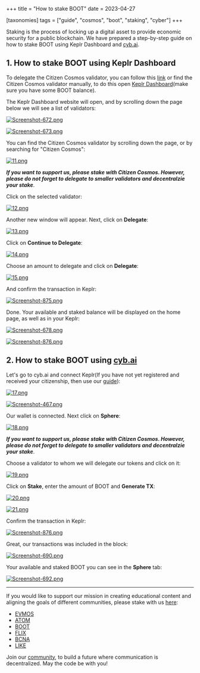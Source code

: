 +++
title = "How to stake BOOT"
date = 2023-04-27

[taxonomies]
tags = ["guide", "cosmos", "boot", "staking", "cyber"]
+++

Staking is the process of locking up a digital asset to provide economic security for a public blockchain. We have prepared a step-by-step guide on how to stake BOOT
using Keplr Dashboard and [cyb.ai](https://cyb.ai/).

## 1. How to stake BOOT using Keplr Dashboard ##

To delegate the Сitizen Сosmos validator, you can follow this [link](https://wallet.keplr.app/chains/bostrom?modal=validator&chain=bostrom&validator_address=bostromvaloper1f7nx65pmayfenpfwzwaamwas4ygmvalqj6dz5r)
or find the Citizen Cosmos validator manually, to do this open [Keplr Dashboard](https://wallet.keplr.app/chains/bostrom)(make sure you have some BOOT balance).

The Keplr Dashboard website will open, and by scrolling down the page below we will see a list of validators:

[![Screenshot-672.png](https://i.postimg.cc/0ymbN64p/Screenshot-672.png)](https://postimg.cc/G4Lc7pd2)

[![Screenshot-673.png](https://i.postimg.cc/ZRqb60ws/Screenshot-673.png)](https://postimg.cc/4KrRg4kp)

You can find the Citizen Cosmos validator by scrolling down the page, or by searching for "Citizen Cosmos":

[![11.png](https://i.postimg.cc/RFnMg2zw/11.png)](https://postimg.cc/34Y5RSNw)

***If you want to support us, please stake with Citizen Cosmos. However, please do not forget to delegate to smaller validators and decentralzie your stake***.

Click on the selected validator:

[![12.png](https://i.postimg.cc/R0KsGTDN/12.png)](https://postimg.cc/p9VJLKxH)

Another new window will appear. Next, click on **Delegate**:

[![13.png](https://i.postimg.cc/gjQ8fCwd/13.png)](https://postimg.cc/K371Tsrs)

Click on **Continue to Delegate**:

[![14.png](https://i.postimg.cc/Y9SFjrYM/14.png)](https://postimg.cc/jWG2FrMF)

Choose an amount to delegate and click on **Delegate**:

[![15.png](https://i.postimg.cc/wBYYQ2kG/15.png)](https://postimg.cc/5XgrxwTB)

And confirm the transaction in Keplr:

[![Screenshot-875.png](https://i.postimg.cc/h4wxK0jh/Screenshot-875.png)](https://postimg.cc/QVQVb1cr)

Done. Your available and staked balance will be displayed on the home page, as well as in your Keplr:

[![Screenshot-678.png](https://i.postimg.cc/8z4MGKn2/Screenshot-678.png)](https://postimg.cc/qNtzXLrw)

[![Screenshot-876.png](https://i.postimg.cc/0NkRrDQJ/Screenshot-876.png)](https://postimg.cc/hX535JVS)

## 2. How to stake BOOT using [cyb.ai](https://cyb.ai/) ##

Let's go to cyb.ai and connect Keplr(If you have not yet registered and received your citizenship, then use our
[guide](https://citizen-cosmos.github.io/manuscripts/cyber-bostrom-3-citizenship/)):

[![17.png](https://i.postimg.cc/fRSQnpLL/17.png)](https://postimg.cc/4YGSp8pk)

[![Screenshot-467.png](https://i.postimg.cc/pXgBJxc0/Screenshot-467.png)](https://postimg.cc/qzxnkfTn)

Our wallet is connected. Next click on **Sphere**:

[![18.png](https://i.postimg.cc/d119gPsN/18.png)](https://postimg.cc/8F2WrYrL)

***If you want to support us, please stake with Citizen Cosmos. However, please do not forget to delegate to smaller validators and decentralzie your stake***.

Сhoose a validator to whom we will delegate our tokens and click on it:

[![19.png](https://i.postimg.cc/QNKzM1D4/19.png)](https://postimg.cc/HjHzZJVX)

Click on **Stake**, enter the amount of BOOT and **Generate TX**:

[![20.png](https://i.postimg.cc/k59CQwJg/20.png)](https://postimg.cc/qNmW0s6P)

[![21.png](https://i.postimg.cc/fLL6Cr6D/21.png)](https://postimg.cc/GBW7hqL5)

Confirm the transaction in Keplr:

[![Screenshot-876.png](https://i.postimg.cc/0NkRrDQJ/Screenshot-876.png)](https://postimg.cc/hX535JVS)

Great, our transactions was included in the block:

[![Screenshot-690.png](https://i.postimg.cc/RV92bqrg/Screenshot-690.png)](https://postimg.cc/Z07fWb5N)

Your available and staked BOOT you can see in the **Sphere** tab:

[![Screenshot-692.png](https://i.postimg.cc/zBKPxYxm/Screenshot-692.png)](https://postimg.cc/ftWKbp45)

-----------------------------------------------------------------------------------------------------------------------------------------------------------

If you would like to support our mission in creating educational content and aligning the goals of different communities, please stake with us [here](https://www.citizencosmos.space/staking): 

- [EVMOS](https://wallet.keplr.app/chains/evmos?modal=validator&chain=evmos_9001-2&validator_address=evmosvaloper1mtwvpdd57gpkyejd566s24afr9zm5ryq8gwpvj) 
- [ATOM](https://wallet.keplr.app/chains/cosmos-hub?modal=validator&chain=cosmoshub-4&validator_address=cosmosvaloper1e859xaue4k2jzqw20cv6l7p3tmc378pc3k8g2u) 
- [BOOT](https://wallet.keplr.app/chains/bostrom?modal=validator&chain=bostrom&validator_address=bostromvaloper1f7nx65pmayfenpfwzwaamwas4ygmvalqj6dz5r)
- [FLIX](https://wallet.keplr.app/chains/omniflix?modal=validator&chain=omniflixhub-1&validator_address=omniflixvaloper1wnpak7sfawsfv9c8vqe7naxfa4g99lv7djfn8n)
- [BCNA](https://wallet.bitcanna.io/validators/bcnavaloper1ngt4atd3qlgcwfv7fkjdjxhz7k0vl2rejrvzye)
- [LIKE](https://dao.like.co/validators/likevaloper136r5phdpc02gmtmyampl9qkv0mdq385xxsaadu)

Join our [community](https://discord.gg/kJaG3EucCX), to build a future where communication is decentralized. May the code be with you!
